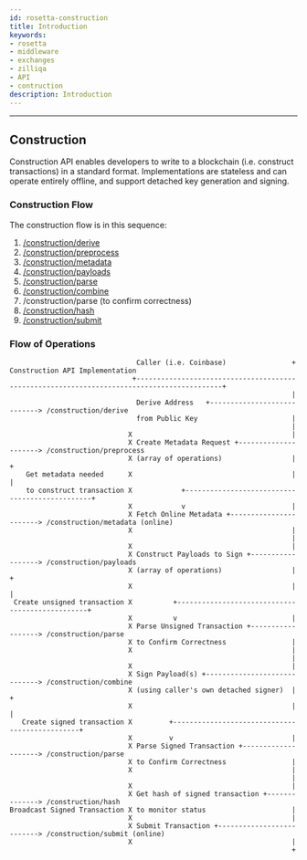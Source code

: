 ```yaml
---
id: rosetta-construction
title: Introduction
keywords: 
- rosetta
- middleware
- exchanges
- zilliqa
- API
- contruction
description: Introduction
---
```


---


## Construction

Construction API enables developers to write to a blockchain (i.e. construct transactions) in a standard format. Implementations are stateless and can operate entirely offline, and support detached key generation and signing.

### Construction Flow
The construction flow is in this sequence:
1. [/construction/derive](rosetta-construction-derive)
2. [/construction/preprocess](rosetta-construction-preprocess)
3. [/construction/metadata](rosetta-construction-metadata)
4. [/construction/payloads](rosetta-construction-payloads)
5. [/construction/parse](rosetta-construction-parse)
6. [/construction/combine](rosetta-construction-combine)
7. /construction/parse (to confirm correctness)
8. [/construction/hash](rosetta-construction-hash)
9. [/construction/submit](rosetta-construction-hash)

### Flow of Operations

```
                               Caller (i.e. Coinbase)                + Construction API Implementation
                              +-------------------------------------------------------------------------------------------+
                                                                     |
                               Derive Address   +----------------------------> /construction/derive
                               from Public Key                       |
                                                                     |
                             X                                       |
                             X Create Metadata Request +---------------------> /construction/preprocess
                             X (array of operations)                 |                    +
    Get metadata needed      X                                       |                    |
    to construct transaction X            +-----------------------------------------------+
                             X            v                          |
                             X Fetch Online Metadata +-----------------------> /construction/metadata (online)
                             X                                       |
                                                                     |
                             X                                       |
                             X Construct Payloads to Sign +------------------> /construction/payloads
                             X (array of operations)                 |                   +
                             X                                       |                   |
 Create unsigned transaction X          +------------------------------------------------+
                             X          v                            |
                             X Parse Unsigned Transaction +------------------> /construction/parse
                             X to Confirm Correctness                |
                             X                                       |
                                                                     |
                             X                                       |
                             X Sign Payload(s) +-----------------------------> /construction/combine
                             X (using caller's own detached signer)  |                 +
                             X                                       |                 |
   Create signed transaction X         +-----------------------------------------------+
                             X         v                             |
                             X Parse Signed Transaction +--------------------> /construction/parse
                             X to Confirm Correctness                |
                             X                                       |
                                                                     |
                             X                                       |
                             X Get hash of signed transaction +--------------> /construction/hash
Broadcast Signed Transaction X to monitor status                     |
                             X                                       |
                             X Submit Transaction +--------------------------> /construction/submit (online)
                             X                                       |
                                                                     +
```